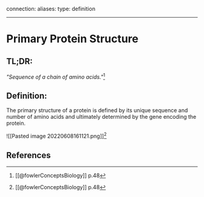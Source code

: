 
connection:
aliases: 
type: definition

---

# Primary Protein Structure

## TL;DR:
*"Sequence of a chain of amino acids."*[^1]

## Definition:
The primary structure of a protein is defined by its unique sequence and number of amino acids and ultimately determined by the gene encoding the protein.

![[Pasted image 20220608161121.png]][^1]

## References

[^1]: [[@fowlerConceptsBiology]] p.48
